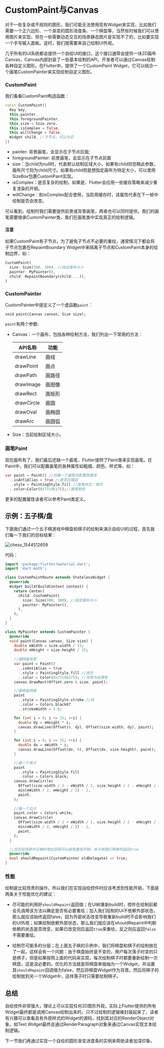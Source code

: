 # CustomPaint与Canvas

对于一些复杂或不规则的图形，我们可能无法使用现有Widget来实现，比如我们需要一个正六边形、一个渐变的圆形进度条、一个棋盘等，当然有时候我们可以使用图片来实现，但在一些需要动态交互的场景静态图片是实现不了的，比如要实现一个手写输入面板。这时，我们就需要来自己绘制UI外观。

几乎所有的UI系统都会提供一个自绘UI的接口，这个接口通常会提供一块2D画布Canvas，Canvas内部封装了一些基本绘制的API，开发者可以通过Canvas绘制各种自定义图形。在Flutter中，提供了一个CustomPaint Widget，它可以结合一个画笔CustomPainter来实现绘制自定义图形。

### CustomPaint

我们看看CustomPaint构造函数：

```dart
const CustomPaint({
  Key key,
  this.painter, 
  this.foregroundPainter,
  this.size = Size.zero, 
  this.isComplex = false, 
  this.willChange = false, 
  Widget child, //子节点，可以为空
})
```

- painter: 背景画笔，会显示在子节点后面;
- foregroundPainter: 前景画笔，会显示在子节点前面
- size：当child为null时，代表默认绘制区域大小，如果有child则忽略此参数，画布尺寸则为child尺寸。如果有child但是想指定画布为特定大小，可以使用SizeBox包裹CustomPaint实现。
- isComplex：是否复杂的绘制，如果是，Flutter会应用一些缓存策略来减少重复渲染的开销。
- willChange：和isComplex配合使用，当启用缓存时，该属性代表在下一帧中绘制是否会改变。

可以看到，绘制时我们需要提供前景或背景画笔，两者也可以同时提供。我们的画笔需要继承CustomPainter类，我们在画笔类中实现真正的绘制逻辑。

#### 注意

如果CustomPaint有子节点，为了避免子节点不必要的重绘，通常情况下都会将子节点包裹在RepaintBoundary Widget中来隔离子节点和CustomPaint本身的绘制边界，如：

```dart
CustomPaint(
  size: Size(300, 300), //指定画布大小
  painter: MyPainter(),
  child: RepaintBoundary(child:...)), 
)
```

### CustomPainter

CustomPainter中提定义了一个虚函数`paint`：

```
void paint(Canvas canvas, Size size);
```

`paint`有两个参数:

- Canvas：一个画布，包括各种绘制方法，我们列出一下常用的方法：

  | API名称    | 功能   |
  | ---------- | ------ |
  | drawLine   | 画线   |
  | drawPoint  | 画点   |
  | drawPath   | 画路径 |
  | drawImage  | 画图像 |
  | drawRect   | 画矩形 |
  | drawCircle | 画圆   |
  | drawOval   | 画椭圆 |
  | drawArc    | 画圆弧 |

- Size：当前绘制区域大小。

### 画笔Paint

现在画布有了，我们最后还缺一个画笔，Flutter提供了Paint类来实现画笔。在Paint中，我们可以配置画笔的各种属性如粗细、颜色、样式等。如：

```dart
var paint = Paint() //创建一个画笔并配置其属性
  ..isAntiAlias = true //是否抗锯齿
  ..style = PaintingStyle.fill //画笔样式：填充
  ..color=Color(0x77cdb175);//画笔颜色
```

更多的配置属性读者可以参考Paint类定义。

## 示例：五子棋/盘

下面我们通过一个五子棋游戏中棋盘和棋子的绘制来演示自绘UI的过程，首先我们看一下我们的目标结果：

![chess_1544512659](../imgs/chess_1544512659.png)

代码：

```dart
import 'package:flutter/material.dart';
import 'dart:math';

class CustomPaintRoute extends StatelessWidget {
  @override
  Widget build(BuildContext context) {
    return Center(
      child: CustomPaint(
        size: Size(300, 300), //指定画布大小
        painter: MyPainter(),
      ),
    );
  }
}

class MyPainter extends CustomPainter {
  @override
  void paint(Canvas canvas, Size size) {
    double eWidth = size.width / 15;
    double eHeight = size.height / 15;
      
    //画棋盘背景
    var paint = Paint()
      ..isAntiAlias = true
      ..style = PaintingStyle.fill //填充
      ..color = Color(0x77cdb175); //背景为纸黄色
    canvas.drawRect(Offset.zero & size, paint);

    //画棋盘网格
    paint
      ..style = PaintingStyle.stroke //线
      ..color = Colors.black87
      ..strokeWidth = 1.0;

    for (int i = 0; i <= 15; ++i) {
      double dy = eHeight * i;
      canvas.drawLine(Offset(0, dy), Offset(size.width, dy), paint);
    }

    for (int i = 0; i <= 15; ++i) {
      double dx = eWidth * i;
      canvas.drawLine(Offset(dx, 0), Offset(dx, size.height), paint);
    }

    //画一个黑子
    paint
      ..style = PaintingStyle.fill
      ..color = Colors.black;
    canvas.drawCircle(
      Offset(size.width / 2 - eWidth / 2, size.height / 2 - eHeight / 2),
      min(eWidth / 2, eHeight / 2) - 2,
      paint,
    );
      
    //画一个白子
    paint.color = Colors.white;
    canvas.drawCircle(
      Offset(size.width / 2 + eWidth / 2, size.height / 2 - eHeight / 2),
      min(eWidth / 2, eHeight / 2) - 2,
      paint,
    );
  }

  //在实际场景中正确利用此回调可以避免重绘开销，本示例我们简单的返回true
  @override
  bool shouldRepaint(CustomPainter oldDelegate) => true;
}
```

### 性能

绘制是比较昂贵的操作，所以我们在实现自绘控件时应该考虑到性能开销，下面是两条关于性能优化的建议：

- 尽可能的利用好`shouldRepaint`返回值；在UI树重新build时，控件在绘制前都会先调用该方法以确定是否有必要重绘；加入我们绘制的UI不依赖外部状态，那么就应该始终返回false，因为外部状态改变导致重新build时不会影响我们的UI外观；如果绘制依赖外部状态，那么我们就应该在shouldRepaint中判断依赖的状态是否改变，如果已改变则应返回`true`来重绘，反之则应返回`false`不需要重绘。

- 绘制尽可能多的分层；在上面五子棋的示例中，我们将棋盘和棋子的绘制放在了一起，这样会有一个问题：由于棋盘始终是不变的，用户每次落子时变的只是棋子，但是如果按照上面的代码来实现，每次绘制棋子时都要重新绘制一次棋盘，这是没必要的。优化的方法就是将棋盘单独抽为一个Widget，并设置其`shouldRepaint`回调值为false，然后将棋盘Widget作为背景。然后将棋子的绘制放到另一个Widget中，这样落子时只需要绘制棋子。

## 总结

自绘控件非常强大，理论上可以实现任何2D图形外观，实际上Flutter提供的所有Widget最终都是调用Canvas绘制出来的，只不过绘制的逻辑被封装起来了，读者有兴趣可以查看具有外观样式的Widget的源码，找到其对应的RenderObject对象，如Text Widget最终会通过RenderParagraph对象来通过Canvas实现文本绘制逻辑。

下一节我们再通过实现一个自绘的圆形渐变进度条的实例来帮助读者加深印象。
